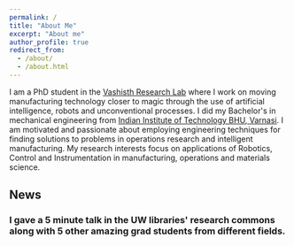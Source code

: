 ```yaml
---
permalink: /
title: "About Me"
excerpt: "About me"
author_profile: true
redirect_from: 
  - /about/
  - /about.html
---
```


I am a PhD student in the [Vashisth Research Lab](https://sites.google.com/site/aniruddhvashisth123/home?authuser=0) where I work on moving manufacturing technology closer to magic through the use of artificial intelligence, robots and unconventional processes. I did my Bachelor's in mechanical engineering from [Indian Institute of Technology BHU, Varnasi](https://www.iitbhu.ac.in/).
I am motivated and passionate about employing engineering techniques for finding solutions to problems in operations research and intelligent manufacturing. My research interests focus on applications of Robotics, Control and Instrumentation in manufacturing, operations and materials science.

## News

### I gave a 5 minute talk in the UW libraries' research commons along with 5 other amazing grad students from different fields.

